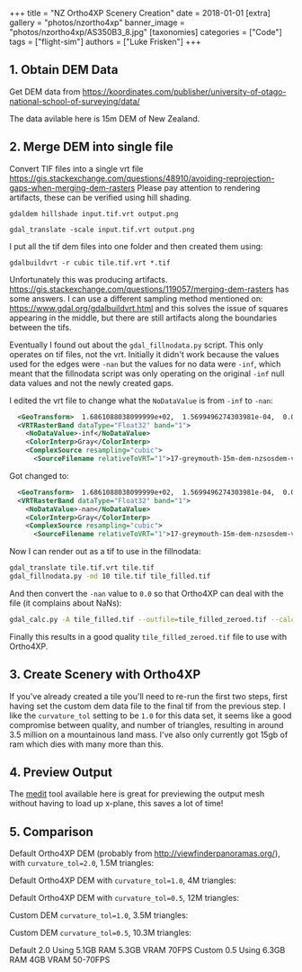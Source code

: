 +++
title = "NZ Ortho4XP Scenery Creation"
date = 2018-01-01
[extra]
gallery = "photos/nzortho4xp"
banner_image = "photos/nzortho4xp/AS350B3_8.jpg"
[taxonomies]
categories = ["Code"]
tags = ["flight-sim"]
authors = ["Luke Frisken"]
+++

## 1. Obtain DEM Data
Get DEM data from https://koordinates.com/publisher/university-of-otago-national-school-of-surveying/data/ 

The data avilable here is 15m DEM of New Zealand.

## 2. Merge DEM into single file

Convert TIF files into a single vrt file https://gis.stackexchange.com/questions/48910/avoiding-reprojection-gaps-when-merging-dem-rasters
Please pay attention to rendering artifacts, these can be verified using hill shading. 

```
gdaldem hillshade input.tif.vrt output.png
```

```
gdal_translate -scale input.tif.vrt output.png
```

I put all the tif dem files into one folder and then created them using:

```
gdalbuildvrt -r cubic tile.tif.vrt *.tif
```

Unfortunately this was producing artifacts.
https://gis.stackexchange.com/questions/119057/merging-dem-rasters has some
answers.  I can use a different sampling method mentioned on:
https://www.gdal.org/gdalbuildvrt.html and this solves the issue of squares
appearing in the middle, but there are still artifacts along the boundaries
between the tifs.

Eventually I found out about the `gdal_fillnodata.py` script. This only
operates on tif files, not the vrt. Initially it didn't work because the
values used for the edges were `-nan` but the values for no data were `-inf`,
which meant that the fillnodata script was only operating on the original
`-inf` null data values and not the newly created gaps.

I edited the vrt file to change what the `NoDataValue` is from `-inf` to
`-nan`:

```xml
  <GeoTransform>  1.6861088038099999e+02,  1.5699496274303981e-04,  0.0000000000000000e+00, -4.1465068702600000e+01,  0.0000000000000000e+00, -1.5699496271755233e-04</GeoTransform>
  <VRTRasterBand dataType="Float32" band="1">
    <NoDataValue>-inf</NoDataValue>
    <ColorInterp>Gray</ColorInterp>
    <ComplexSource resampling="cubic">
      <SourceFilename relativeToVRT="1">17-greymouth-15m-dem-nzsosdem-v10.tif</SourceFilename>
```

Got changed to:

```xml
  <GeoTransform>  1.6861088038099999e+02,  1.5699496274303981e-04,  0.0000000000000000e+00, -4.1465068702600000e+01,  0.0000000000000000e+00, -1.5699496271755233e-04</GeoTransform>
  <VRTRasterBand dataType="Float32" band="1">
    <NoDataValue>-nan</NoDataValue>
    <ColorInterp>Gray</ColorInterp>
    <ComplexSource resampling="cubic">
      <SourceFilename relativeToVRT="1">17-greymouth-15m-dem-nzsosdem-v10.tif</SourceFilename>
```

Now I can render out as a tif to use in the fillnodata:

```sh
gdal_translate tile.tif.vrt tile.tif
gdal_fillnodata.py -md 10 tile.tif tile_filled.tif

```

And then convert the `-nan` value to `0.0` so that Ortho4XP can deal with the
file (it complains about NaNs):

```sh
gdal_calc.py -A tile_filled.tif --outfile=tile_filled_zeroed.tif --calc="nan_to_num(A)"
```

Finally this results in a good quality `tile_filled_zeroed.tif` file to use with Ortho4XP.

## 3. Create Scenery with Ortho4XP

If you've already created a tile you'll need to re-run the first two steps,
first having set the custom dem data file to the final tif from the previous
step. I like the `curvature_tol` setting to be `1.0` for this data set, it
seems like a good compromise between quality, and number of triangles,
resulting in around 3.5 million on a mountainous land mass. I've also only
currently got 15gb of ram which dies with many more than this.


## 4. Preview Output

The [medit](https://www.ljll.math.upmc.fr/frey/software.html) tool available
here is great for previewing the output mesh without having to load up
x-plane, this saves a lot of time!

## 5. Comparison

Default Ortho4XP DEM (probably from http://viewfinderpanoramas.org/), with
`curvature_tol=2.0`, 1.5M triangles:

Default Ortho4XP DEM with `curvature_tol=1.0`, 4M triangles:

Default Ortho4XP DEM with `curvature_tol=0.5`, 12M triangles:

Custom DEM `curvature_tol=1.0`, 3.5M triangles:

Custom DEM `curvature_tol=0.5`, 10.3M triangles:


Default 2.0 Using 5.1GB RAM 5.3GB VRAM 70FPS
Custom 0.5 Using 6.3GB RAM 4GB VRAM 50-70FPS
